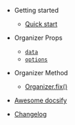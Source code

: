 - Getting started

  - [Quick start](quickstart.md)

- Organizer Props
  - [`data`](props-data.md)
  - [`options`](props-options.md)

- Organizer Method

  - [Organizer.fix()](method-fix.md)


- [Awesome docsify](awesome.md)
- [Changelog](changelog.md)